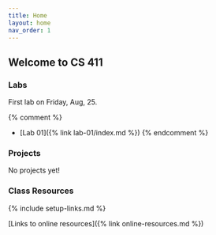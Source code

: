 ```yaml
---
title: Home
layout: home
nav_order: 1
---
```


## Welcome to CS 411

### Labs

First lab on Friday, Aug, 25.

{% comment %}
- [Lab 01]({% link lab-01/index.md %})
{% endcomment %}

### Projects

No projects yet!

### Class Resources

{% include setup-links.md %}

[Links to online resources]({% link online-resources.md %})

